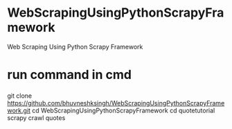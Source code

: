 # WebScrapingUsingPythonScrapyFramework
Web Scraping Using Python Scrapy Framework

# run command in cmd
### 
git clone https://github.com/bhuvneshksingh/WebScrapingUsingPythonScrapyFramework.git
cd WebScrapingUsingPythonScrapyFramework
cd quotetutorial
scrapy crawl quotes
###
